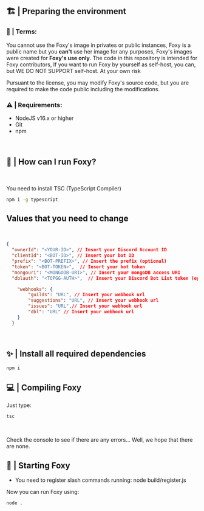 ## 🏗 | Preparing the environment

### 📕 | Terms:
You cannot use the Foxy's image in privates or public instances, Foxy is a public name but you **can't** use her image for any purposes, Foxy's images were created for **Foxy's use only**. The code in this repository is intended for Foxy contributors, If you want to run Foxy by yourself as self-host, you can, but WE DO NOT SUPPORT self-host.
At your own risk

Pursuant to the license, you may modify Foxy's source code, but you are required to make the code public including the modifications.
<br>

### ⚠ | Requirements:

- NodeJS v16.x or higher
- Git
- npm

<br>

## 🤔 | How can I run Foxy?
<br>
<p>You need to install TSC (TypeScript Compiler)</p>

```bash
npm i -g typescript
```

## Values that you need to change
<br>

```json
{
  "ownerId": "<YOUR-ID>", // Insert your Discord Account ID
  "clientId": "<BOT-ID>", // Insert your bot ID
  "prefix": "<BOT-PREFIX>", // Insert the prefix (optional)
  "token": "<BOT-TOKEN>",  // Insert your bot token
  "mongouri": "<MONGODB-URI>", // Insert your mongoDB access URI
  "dblauth": "<TOPGG-AUTH>",  // Insert your Discord Bot List token (optional)

    "webhooks": {
        "guilds": "URL", // Insert your webhook url 
        "suggestions": "URL", // Insert your webhook url
        "issues": "URL",// Insert your webhook url
        "dbl": "URL" // Insert your webhook url
    }
  }
```
<br>

## ✨ | Install all required dependencies
```bash
npm i
```

## 💻 | Compiling Foxy

Just type:

```bash
tsc
```

<br>

<p>Check the console to see if there are any errors... Well, we hope that there are none.</p>

## 🤩 | Starting Foxy
- You need to register slash commands running: node build/register.js

Now you can run Foxy using:
```bash
node .
```
